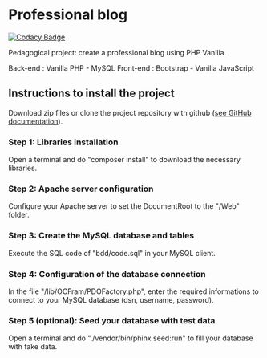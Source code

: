 # Professional blog 

[![Codacy Badge](https://api.codacy.com/project/badge/Grade/57178e8e64ea414ba80c3894b1b295af)](https://app.codacy.com/gh/Benlasc/4-Blog-professionnel-PHP-JS-Bootstrap?utm_source=github.com&utm_medium=referral&utm_content=Benlasc/4-Blog-professionnel-PHP-JS-Bootstrap&utm_campaign=Badge_Grade_Settings)

Pedagogical project: create a professional blog using PHP Vanilla.

Back-end : Vanilla PHP - MySQL 
Front-end : Bootstrap - Vanilla JavaScript

## Instructions to install the project

Download zip files or clone the project repository with github ([see GitHub documentation](https://docs.github.com/en/github/creating-cloning-and-archiving-repositories/cloning-a-repository)). 

### __Step 1: Libraries installation__
Open a terminal and do "composer install" to download the necessary libraries.

### __Step 2: Apache server configuration__
Configure your Apache server to set the DocumentRoot to the "/Web" folder.

### __Step 3: Create the MySQL database and tables__
Execute the SQL code of "bdd/code.sql" in your MySQL client.

### __Step 4: Configuration of the database connection__
In the file "/lib/OCFram/PDOFactory.php", enter the required informations to connect to your MySQL database (dsn, username, password).

### __Step 5 (optional): Seed your database with test data__
Open a terminal and do "./vendor/bin/phinx seed:run" to fill your database with fake data.
